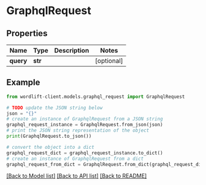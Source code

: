 # GraphqlRequest


## Properties

Name | Type | Description | Notes
------------ | ------------- | ------------- | -------------
**query** | **str** |  | [optional] 

## Example

```python
from wordlift-client.models.graphql_request import GraphqlRequest

# TODO update the JSON string below
json = "{}"
# create an instance of GraphqlRequest from a JSON string
graphql_request_instance = GraphqlRequest.from_json(json)
# print the JSON string representation of the object
print(GraphqlRequest.to_json())

# convert the object into a dict
graphql_request_dict = graphql_request_instance.to_dict()
# create an instance of GraphqlRequest from a dict
graphql_request_from_dict = GraphqlRequest.from_dict(graphql_request_dict)
```
[[Back to Model list]](../README.md#documentation-for-models) [[Back to API list]](../README.md#documentation-for-api-endpoints) [[Back to README]](../README.md)


